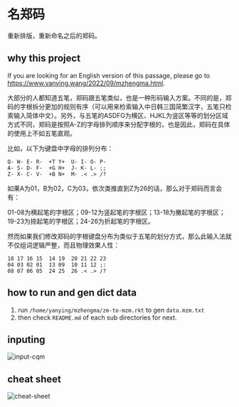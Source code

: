
# 名郑码
重新排版，重新命名之后的郑码。


## why this project
If you are looking for an English version of this passage, please go to <https://www.yanying.wang/2022/09/mzhengma.html>.

大部分的人都知道五笔，郑码跟五笔类似，也是一种形码输入方案。不同的是，郑码的字根拆分更加的规则有序（可以用来检索输入中日韩三国简繁汉字，五笔只检索输入简体中文）。另外，与五笔的ASDFG为横区、HJKL为竖区等等的划分区域方式不同，郑码是按照A-Z的字母排列顺序来分配字根的，也是因此，郑码在具体的使用上不如五笔直观。

比如，以下为键盘中字母的排列分布：

```
Q- W- E- R-  +T Y+  U- I- O- P-
A- S- D- F-  +G H+  J- K- L- ;;
Z- X- C- V-  +B N+  M- .< .> /?
```

如果A为01，B为02，C为03，依次类推直到Z为26的话，那么对于郑码而言会有：


01-08为横起笔的字根区；09-12为竖起笔的字根区；13-18为撇起笔的字根区；19-23为捺起笔的字根区；24-26为折起笔的字根区。

然而如果我们修改郑码的字根键盘分布为类似于五笔的划分方式，那么此输入法就不仅组词逻辑严整，而且物理效果人性：

```
18 17 16 15  14 19  20 21 22 23
04 03 02 01  13 09  10 11 12 ;:
08 07 06 05  24 25  26 .< .> /?
```

## how to run and gen dict data
1. run `/home/yanying/mzhengma/zm-to-mzm.rkt` to gen `data.mzm.txt`
2. then check `README.md` of each sub directories for next.

## inputing
![input-cqm](https://raw.githubusercontent.com/yanyingwang/mzhengma/master/input-cqm.png)

## cheat sheet
![cheat-sheet](https://raw.githubusercontent.com/yanyingwang/mzhengma/master/cheat-sheet.jpg)

